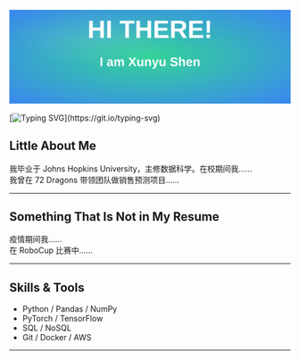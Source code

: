 ![Banner](./banner.svg)

[![Typing SVG](https://readme-typing-svg.demolab.com?font=Fira+Code&pause=1000&color=7E57C2&width=500&lines=Hello,+Welcome+to+my+Github+profile;)](https://git.io/typing-svg)

## Little About Me

我毕业于 Johns Hopkins University，主修数据科学。在校期间我……  
我曾在 72 Dragons 带领团队做销售预测项目……  

---

## Something That Is Not in My Resume

疫情期间我……  
在 RoboCup 比赛中……  

---

## Skills & Tools

- Python / Pandas / NumPy  
- PyTorch / TensorFlow  
- SQL / NoSQL  
- Git / Docker / AWS  

---
